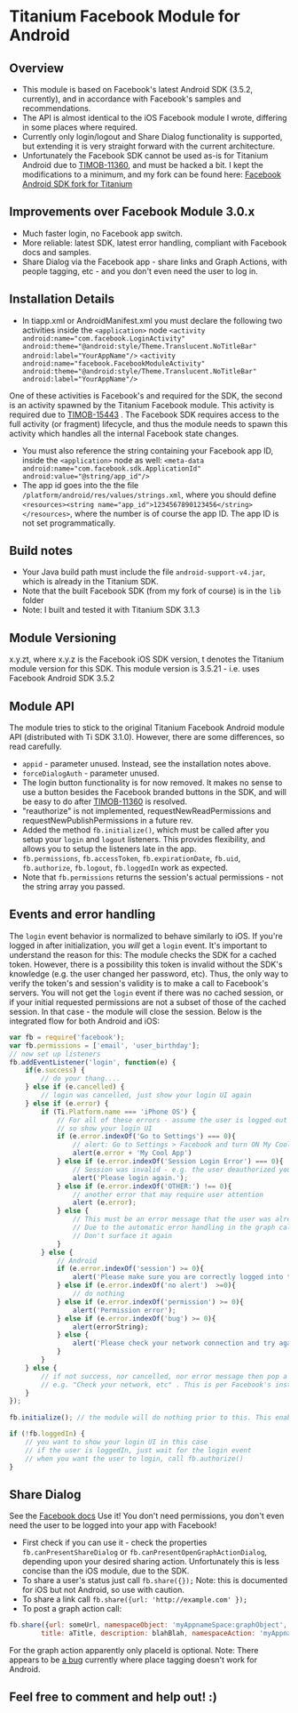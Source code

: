 Titanium Facebook Module for Android
=====================================

Overview
------------
* This module is based on Facebook's latest Android SDK (3.5.2, currently), and in accordance with Facebook's samples and recommendations.
* The API is almost identical to the iOS Facebook module I wrote, differing in some places where required.
* Currently only login/logout and Share Dialog functionality is supported, but extending it is very straight forward with the current architecture.
* Unfortunately the Facebook SDK cannot be used as-is for Titanium Android due to [TIMOB-11360](https://jira.appcelerator.org/browse/TIMOB-11360), and must be hacked a bit.
I kept the modifications to a minimum, and my fork can be found here: [Facebook Android SDK fork for Titanium](https://github.com/mokesmokes/facebook-android-sdk)

Improvements over Facebook Module 3.0.x
---------------------------------------
* Much faster login, no Facebook app switch.
* More reliable: latest SDK, latest error handling, compliant with Facebook docs and samples.
* Share Dialog via the Facebook app - share links and Graph Actions, with people tagging, etc - and you don't even need the user to log in.

Installation Details
--------------------
* In tiapp.xml or AndroidManifest.xml you must declare the following two activities inside the `<application>` node
`<activity android:name="com.facebook.LoginActivity" android:theme="@android:style/Theme.Translucent.NoTitleBar" 
	android:label="YourAppName"/>`
`<activity android:name="facebook.FacebookModuleActivity" android:theme="@android:style/Theme.Translucent.NoTitleBar" 
	android:label="YourAppName"/>`

One of these activities is Facebook's and required for the SDK, the second is an activity spawned by the Titanium Facebook module.
This activity is required due to [TIMOB-15443](https://jira.appcelerator.org/browse/TIMOB-15443) . The Facebook SDK requires access
to the full activity (or fragment) lifecycle, and thus the module needs to spawn this activity which handles all the internal Facebook state changes.
* You must also reference the string containing your Facebook app ID, inside the `<application>` node as well: 
`<meta-data android:name="com.facebook.sdk.ApplicationId" android:value="@string/app_id"/>`
* The app id goes into the the file `/platform/android/res/values/strings.xml`, where you should define
`<resources><string name="app_id">1234567890123456</string></resources>`, where the number is of course the app ID. The app ID is not set programmatically.

Build notes
------------
* Your Java build path must include the file `android-support-v4.jar`, which is already in the Titanium SDK.
* Note that the built Facebook SDK (from my fork of course) is in the `lib` folder
* Note: I built and tested it with Titanium SDK 3.1.3

Module Versioning
-----------------

x.y.zt, where x.y.z is the Facebook iOS SDK version, t denotes the Titanium module version for this SDK.
This module version is 3.5.21 - i.e. uses Facebook Android SDK 3.5.2

Module API
----------

The module tries to stick to the original Titanium Facebook Android module API (distributed with Ti SDK 3.1.0).
However, there are some differences, so read carefully.

*	`appid` - parameter unused. Instead, see the installation notes above.
*	`forceDialogAuth` - parameter unused.
*	The login button functionality is for now removed. It makes no sense to use a button besides the Facebook branded buttons in the SDK, and will be easy to do after [TIMOB-11360](https://jira.appcelerator.org/browse/TIMOB-11360) is resolved. 
*	"reauthorize" is not implemented, requestNewReadPermissions and requestNewPublishPermissions in a future rev.
*	Added the method `fb.initialize()`, which must be called after you setup your `login` and `logout` listeners. 
This provides flexibility, and allows you to setup the listeners late in the app. 
* `fb.permissions`, `fb.accessToken`, `fb.expirationDate`, `fb.uid`, `fb.authorize`, `fb.logout`, `fb.loggedIn` work as expected.
* Note that `fb.permissions` returns the session's actual permissions - not the string array you passed.

Events and error handling
-------------------------

The `login` event behavior is normalized to behave similarly to iOS. If you're logged in after initialization,
you *will* get a `login` event. It's important to understand the reason for this: The module checks the SDK for a cached token.
However, there is a possibility this token is invalid without the SDK's knowledge (e.g. the user changed her password, etc).
Thus, the only way to verify the token's and session's validity is to make a call to Facebook's servers. 
You will not get the `login` event if there was no cached session, or if your initial requested permissions are not a subset of those of the cached session. 
In that case - the module will close the session. Below is the integrated flow for both Android and iOS:
```javascript
var fb = require('facebook');
var fb.permissions = ['email', 'user_birthday'];
// now set up listeners
fb.addEventListener('login', function(e) {
	if(e.success) {
		// do your thang.... 
	} else if (e.cancelled) {
		// login was cancelled, just show your login UI again
	} else if (e.error) {
		if (Ti.Platform.name === 'iPhone OS') {
			// For all of these errors - assume the user is logged out
			// so show your login UI
			if (e.error.indexOf('Go to Settings') === 0){
				// alert: Go to Settings > Facebook and turn ON My Cool App 
				alert(e.error + 'My Cool App')
			} else if (e.error.indexOf('Session Login Error') === 0){
				// Session was invalid - e.g. the user deauthorized your app, etc
				alert('Please login again.');
			} else if (e.error.indexOf('OTHER:') !== 0){
				// another error that may require user attention
				alert (e.error);
			} else {
				// This must be an error message that the user was already notified about
				// Due to the automatic error handling in the graph call
				// Don't surface it again
			}
		} else {
			// Android
			if (e.error.indexOf('session') >= 0){
				alert('Please make sure you are correctly logged into the Facebook app, and try again.');
			} else if (e.error.indexOf('no alert')  >=0){
				// do nothing
			} else if (e.error.indexOf('permission') >= 0){
				alert('Permission error');
			} else if (e.error.indexOf('bug') >= 0){
				alert(errorString);
			} else {
				alert('Please check your network connection and try again');
			}			
		}
	} else {
		// if not success, nor cancelled, nor error message then pop a generic message
		// e.g. "Check your network, etc" . This is per Facebook's instructions
	}
});
		
fb.initialize(); // the module will do nothing prior to this. This enabled you to set up listeners anywhere in the app	

if (!fb.loggedIn) {
	// you want to show your login UI in this case
	// if the user is loggedIn, just wait for the login event
	// when you want the user to login, call fb.authorize()
}	
```

Share Dialog
-------------

See the [Facebook docs](https://developers.facebook.com/docs/android/share-dialog/)
Use it! You don't need permissions, you don't even need the user to be logged into your app with Facebook!
*	First check if you can use it - check the properties `fb.canPresentShareDialog` or `fb.canPresentOpenGraphActionDialog`, depending upon your desired sharing action.
Unfortunately this is less concise than the iOS module, due to the SDK.
*	To share a user's status just call `fb.share({});` Note: this is documented for iOS but not Android, so use with caution.
*	To share a link call `fb.share({url: 'http://example.com' });`
*	To post a graph action call:

```javascript
fb.share({url: someUrl, namespaceObject: 'myAppnameSpace:graphObject', objectName: 'graphObject', imageUrl: someImageUrl, 
		title: aTitle, description: blahBlah, namespaceAction: 'myAppnameSpace:actionType', placeId: facebookPlaceId}`
```
For the graph action apparently only placeId is optional. Note: There appears to be [a bug](https://developers.facebook.com/bugs/363119770486799) currently where place tagging doesn't work for Android.


Feel free to comment and help out! :)
-------------------------------------
